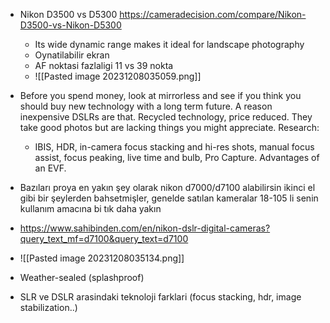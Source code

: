 - Nikon D3500 vs D5300 https://cameradecision.com/compare/Nikon-D3500-vs-Nikon-D5300
	- Its wide dynamic range makes it ideal for landscape photography
	- Oynatilabilir ekran
	- AF noktasi fazlaligi 11 vs 39 nokta
	- ![[Pasted image 20231208035059.png]]


- Before you spend money, look at mirrorless and see if you think you should buy new technology with a long term future. A reason inexpensive DSLRs are that. Recycled technology, price reduced. They take good photos but are lacking things you might appreciate. Research:
	- IBIS, HDR, in-camera focus stacking and hi-res shots, manual focus assist, focus peaking, live time and bulb, Pro Capture. Advantages of an EVF.


- Bazıları proya en yakın şey olarak nikon d7000/d7100 alabilirsin ikinci el gibi bir şeylerden bahsetmişler, genelde satılan kameralar 18-105 li senin kullanım amacına bi tık daha yakın
- https://www.sahibinden.com/en/nikon-dslr-digital-cameras?query_text_mf=d7100&query_text=d7100
- ![[Pasted image 20231208035134.png]]
- Weather-sealed (splashproof)


- SLR ve DSLR arasindaki teknoloji farklari (focus stacking, hdr, image stabilization..)